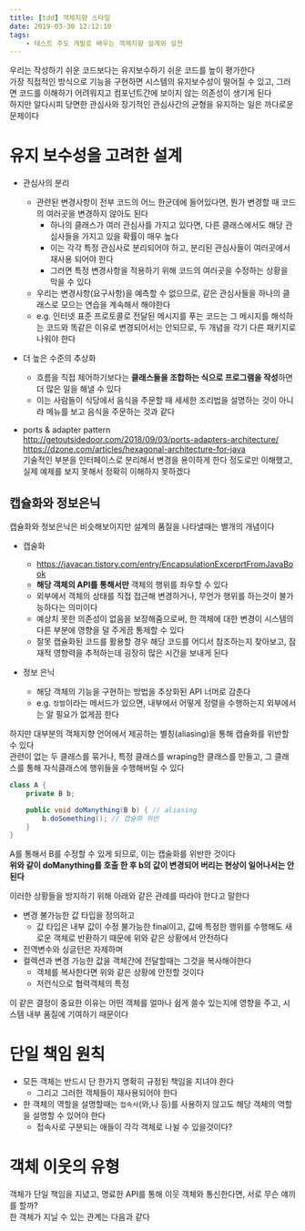 ```yaml
---
title: [tdd] 객체지향 스타일
date: 2019-03-30 12:12:10
tags:
    - 테스트 주도 개발로 배우는 객체지향 설계와 실천
---
```


우리는 작성하기 쉬운 코드보다는 유지보수하기 쉬운 코드를 높이 평가한다  
가장 직접적인 방식으로 기능을 구현하면 시스템의 유지보수성이 떨어질 수 있고, 그러면 코드를 이해하기 어려워지고 컴포넌트간에 보이지 않는 의존성이 생기게 된다  
하지만 알다시피 당면한 관심사와 장기적인 관심사간의 균형을 유지하는 일은 까다로운 문제이다  

# 유지 보수성을 고려한 설계  
- 관심사의 분리  
    - 관련된 변경사항이 전부 코드의 어느 한군데에 들어있다면, 뭔가 변경할 때 코드의 여러곳을 변경하지 않아도 된다  
        - 하나의 클래스가 여러 관심사를 가지고 있다면, 다른 클래스에서도 해당 관심사들을 가지고 있을 확률이 매우 높다    
        - 이는 각각 특정 관심사로 분리되어야 하고, 분리된 관심사들이 여러곳에서 재사용 되어야 한다  
        - 그러면 특정 변경사항을 적용하기 위해 코드의 여러곳을 수정하는 상황을 막을 수 있다  
    - 우리는 변경사항(요구사항)을 예측할 수 없으므로, 같은 관심사들을 하나의 클래스로 모으는 연습을 계속해서 해야한다  
    - e.g. 인터넷 표준 프로토콜로 전달된 메시지를 푸는 코드는 그 메시지를 해석하는 코드와 똑같은 이유로 변경되어서는 안되므로, 두 개념을 각기 다른 패키지로 나워야 한다  
- 더 높은 수준의 추상화  
    - 흐름을 직접 제어하기보다는 **클래스들을 조합하는 식으로 프로그램을 작성**하면 더 많은 일을 해낼 수 있다  
    - 이는 사람들이 식당에서 음식을 주문할 때 세세한 조리법을 설명하는 것이 아니라 메뉴를 보고 음식을 주문하는 것과 같다  

- ports & adapter pattern  
<http://getoutsidedoor.com/2018/09/03/ports-adapters-architecture/>  
<https://dzone.com/articles/hexagonal-architecture-for-java>  
기술적인 부분을 인터페이스로 분리해서 변경을 용이하게 한다 정도로만 이해했고, 실제 예제를 보지 못해서 정확히 이해하지 못하겠다  

## 캡슐화와 정보은닉  
캡슐화와 정보은닉은 비슷해보이지만 설계의 품질을 나타낼때는 별개의 개념이다  

- 캡술화  
    - <https://javacan.tistory.com/entry/EncapsulationExcerprtFromJavaBook>  
    - **해당 객체의 API를 통해서만** 객체의 행위를 좌우할 수 있다  
    - 외부에서 객체의 상태를 직접 접근해 변경하거나, 무언가 행위를 하는것이 불가능하다는 의미이다  
    - 예상치 못한 의존성이 없음을 보장해줌으로써, 한 객체에 대한 변경이 시스템의 다른 부분에 영향을 덜 주게끔 통제할 수 있다  
    - 잘못 캡슐화된 코드를 활용할 경우 해당 코드를 어디서 참조하는지 찾아보고, 잠재적 영향력을 추적하는데 굉장히 많은 시간을 보내게 된다  

- 정보 은닉  
    - 해당 객체의 기능을 구현하는 방법을 추상화된 API 너머로 감춘다  
    - e.g. `정렬`이라는 메서드가 있으면, 내부에서 어떻게 정렬을 수행하는지 외부에서는 알 필요가 없게끔 한다  

하지만 대부분의 객체지향 언어에서 제공하는 별칭(aliasing)을 통해 캡슐화를 위반할 수 있다  
관련이 없는 두 클래스를 묶거나, 특정 클래스를 wraping한 클래스를 만들고, 그 클래스를 통해 자식클래스에 행위들을 수행해버릴 수 있다  

```java
class A {
    private B b;

    public void doManything(B b) { // aliasing
        b.doSomething(); // 캡슐화 위반
    }
}
```

A를 통해서 B를 수정할 수 있게 되므로, 이는 캡술화를 위반한 것이다  
**위와 같이 doManything를 호출 한 후 b의 값이 변경되어 버리는 현상이 일어나서는 안된다**  

이러한 상황들을 방지하기 위해 아래와 같은 관례를 따라야 한다고 말한다  
- 변경 불가능한 값 타입을 정의하고  
    - 값 타입은 내부 값이 수정 불가능한 final이고, 값에 특정한 행위를 수행해도 새로운 객체로 반환하기 때문에 위와 같은 상황에서 안전하다  
- 전역변수와 싱글턴은 자제하며  
- 컬렉션과 변경 가능한 값을 객체간에 전달할때는 그것을 복사해야한다  
    - 객체를 복사한다면 위와 같은 상황에 안전할 것이다  
    - 저런식으로 협력객체의 특정 

이 같은 결정이 중요한 이유는 어떤 객체를 얼마나 쉽게 쓸수 있는지에 영향을 주고, 시스템 내부 품질에 기여하기 때문이다  

# 단일 책임 원칙  
- 모든 객체는 반드시 단 한가지 명확히 규정된 책임을 지녀야 한다  
    - 그리고 그러한 객체들이 재사용되어야 한다  
- 한 객체의 역할을 설명할때는 `접속사`(와,나 등)를 사용하지 않고도 해당 객체의 역할을 설명할 수 있어야 한다  
    - 접속사로 구분되는 애들이 각각 객체로 나뉠 수 있을것이다?  

# 객체 이웃의 유형  
객체가 단일 책임을 지녔고, 명료한 API를 통해 이웃 객체와 통신한다면, 서로 무슨 얘끼를 할까?  
한 객체가 지닐 수 있는 관계는 다음과 같다  




<!-- more -->